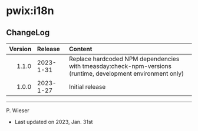 # pwix:i18n

## ChangeLog

| Version | Release    | Content |
| ---:    | :---       | :---    |
| 1.1.0   | 2023- 1-31 | Replace hardcoded NPM dependencies with tmeasday:check-npm-versions (runtime, development environment only) |
| 1.0.0   | 2023- 1-27 | Initial release |

---
P. Wieser
- Last updated on 2023, Jan. 31st
